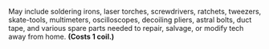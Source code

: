 May include soldering irons, laser torches, screwdrivers, ratchets, tweezers, skate-tools, multimeters, oscilloscopes, decoiling pliers, astral bolts, duct tape, and various spare parts needed to repair, salvage, or modify tech away from home. **(Costs 1 coil.)**